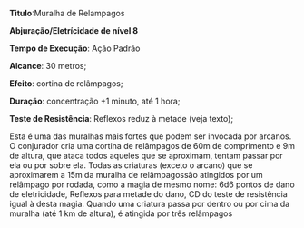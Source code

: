 **Titulo**:Muralha de Relampagos

**Abjuração/Eletrícidade de nível 8**

**Tempo de Execução**: Ação Padrão

**Alcance**: 30 metros;

**Efeito**: cortina de relâmpagos;

**Duração**: concentração +1 minuto, até 1 hora;

**Teste de Resistência**: Reflexos reduz à metade (veja texto);

Esta é uma das muralhas mais fortes que podem ser invocada por arcanos. O conjurador cria uma cortina de relâmpagos de 60m de comprimento e 9m 
de altura, que ataca todos aqueles que se aproximam, tentam passar por ela ou por sobre ela. Todas as criaturas (exceto o arcano) que se aproximarem a 15m da muralha de relâmpagossão atingidos por um 
relâmpago por rodada, como a magia de mesmo nome: 6d6 pontos de dano de eletricidade, Reflexos para metade do dano, CD do teste de resistência igual à desta magia. Quando uma criatura passa por 
dentro ou por cima da muralha (até 1 km de altura), é atingida por três relâmpagos